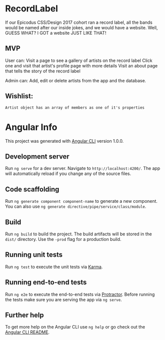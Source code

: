 # RecordLabel

If our Epicodus CSS/Design 2017 cohort ran a record label, all the bands would be named after our inside jokes, and we would have a website.  Well, GUESS WHAT?  I GOT a website JUST LIKE THAT!

## MVP
User can:
	Visit a page to see a gallery of artists on the record label
	Click one and visit that artist's profile page with more details
	Visit an about page that tells the story of the record label


Admin can:
	Add, edit or delete artists from the app and the database.

## Wishlist:
	Artist object has an array of members as one of it's properties

# Angular Info
This project was generated with [Angular CLI](https://github.com/angular/angular-cli) version 1.0.0.

## Development server

Run `ng serve` for a dev server. Navigate to `http://localhost:4200/`. The app will automatically reload if you change any of the source files.

## Code scaffolding

Run `ng generate component component-name` to generate a new component. You can also use `ng generate directive/pipe/service/class/module`.

## Build

Run `ng build` to build the project. The build artifacts will be stored in the `dist/` directory. Use the `-prod` flag for a production build.

## Running unit tests

Run `ng test` to execute the unit tests via [Karma](https://karma-runner.github.io).

## Running end-to-end tests

Run `ng e2e` to execute the end-to-end tests via [Protractor](http://www.protractortest.org/).
Before running the tests make sure you are serving the app via `ng serve`.

## Further help

To get more help on the Angular CLI use `ng help` or go check out the [Angular CLI README](https://github.com/angular/angular-cli/blob/master/README.md).
